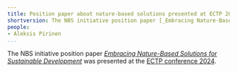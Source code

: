 ```yaml
---
title: Position paper about nature-based solutions presented at ECTP 2024
shortversion: The NBS initiative position paper [_Embracing Nature-Based Solutions for Sustainable Development_](https://drive.google.com/file/d/1VMrz_W7Iplr471iffJvTYixo82ZxfazV/view?usp=sharing) was presented at the [ECTP conference 2024](https://www.ectp.org/ectp-conferences/ectp-conference-2024).
people:
- Aleksis Pirinen
...
```


The NBS initiative position paper [_Embracing Nature-Based Solutions for Sustainable Development_](https://drive.google.com/file/d/1VMrz_W7Iplr471iffJvTYixo82ZxfazV/view?usp=sharing) was presented at the [ECTP conference 2024](https://www.ectp.org/ectp-conferences/ectp-conference-2024).
